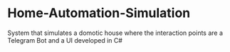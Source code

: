 # Home-Automation-Simulation
System that simulates a domotic house where the interaction points are a Telegram Bot and a UI developed in C#
